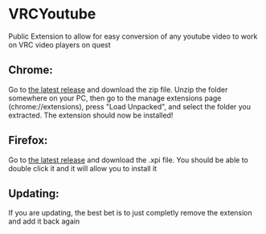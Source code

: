 # VRCYoutube
Public Extension to allow for easy conversion of any youtube video to work on VRC video players on quest

## Chrome:
Go to [the latest release](https://github.com/Happyrobot33/VRCYoutube/releases/latest) and download the zip file. Unzip the folder somewhere on your PC, then go to the manage extensions page (chrome://extensions), press "Load Unpacked", and select the folder you extracted. The extension should now be installed!

## Firefox:
Go to [the latest release](https://github.com/Happyrobot33/VRCYoutube/releases/latest) and download the .xpi file. You should be able to double click it and it will allow you to install it

## Updating:
If you are updating, the best bet is to just completly remove the extension and add it back again

